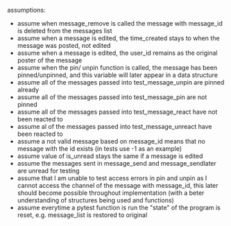 assumptions:


- assume when message_remove is called the message with message_id is deleted from the messages list 
- assume when a message is edited, the time_created stays to when the message was posted, not edited 
- assume when a message is edited, the user_id remains as the original poster of the message
- assume when the pin/ unpin function is called, the message has been pinned/unpinned, and this variable will later appear in a data structure
- assume all of the messages passed into test_message_unpin are pinned already
- assume all of the messages passed into test_message_pin are not pinned
- assume all of the messages passed into test_message_react have not been reacted to 
- assume al of the messages passed into test_message_unreact have been reacted to 
- assume a not valid message based on message_id means that no message with the id exists (in tests use -1 as an example) 
- assume value of is_unread stays the same if a message is edited 
- assume the messages sent in message_send and message_sendlater are unread for testing 
- assume that I am unable to test access errors in pin and unpin as I cannot access the channel of the message with message_id, this later should become possible throughout implementation (with a beter understanding of structures being used and functions) 
- assume everytime a pytest function is run the "state" of the program is reset, e.g. message_list is restored to original 
